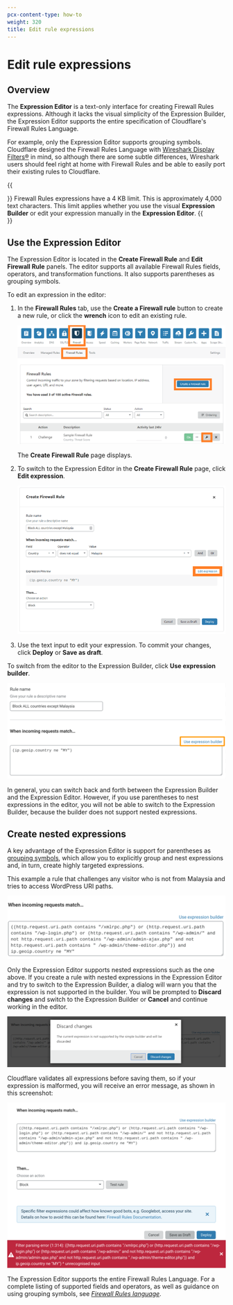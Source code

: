 ```yaml
---
pcx-content-type: how-to
weight: 320
title: Edit rule expressions
---
```


# Edit rule expressions

## Overview

The **Expression Editor** is a text-only interface for creating Firewall Rules expressions. Although it lacks the visual simplicity of the Expression Builder, the Expression Editor supports the entire specification of Cloudflare's Firewall Rules Language.

For example, only the Expression Editor supports grouping symbols. Cloudflare designed the Firewall Rules Language with [Wireshark Display Filters®](https://www.wireshark.org/docs/wsug_html_chunked/ChWorkBuildDisplayFilterSection.html) in mind, so although there are some subtle differences, Wireshark users should feel right at home with Firewall Rules and be able to easily port their existing rules to Cloudflare.

{{<Aside type="warning" header="Important">}}
Firewall Rules expressions have a 4 KB limit. This is approximately 4,000 text characters. This limit applies whether you use the visual **Expression Builder** or edit your expression manually in the **Expression Editor**.
{{</Aside>}}

## Use the Expression Editor

The Expression Editor is located in the **Create Firewall Rule** and **Edit Firewall Rule** panels. The editor supports all available Firewall Rules fields, operators, and transformation functions. It also supports parentheses as grouping symbols.

To edit an expression in the editor:

1.  In the **Firewall Rules** tab, use the **Create a Firewall rule** button to create a new rule, or click the **wrench** icon to edit an existing rule.

    ![Firewall Rules tab](../images/firewall-rules-expressions-editor-1.png)

    The **Create Firewall Rule** page displays.

2.  To switch to the Expression Editor in the **Create Firewall Rule** page, click **Edit expression**.

    ![Edit Expression link in Create Firewall Rule page](../images/firewall-rules-expressions-editor-2.png)

3.  Use the text input to edit your expression. To commit your changes, click **Deploy** or **Save as draft**.

To switch from the editor to the Expression Builder, click **Use expression builder**.

![Expression Editor](../images/firewall-rules-expressions-editor-3.png)

In general, you can switch back and forth between the Expression Builder and the Expression Editor. However, if you use parentheses to nest expressions in the editor, you will not be able to switch to the Expression Builder, because the builder does not support nested expressions.

## Create nested expressions

A key advantage of the Expression Editor is support for parentheses as [grouping symbols](/firewall/cf-firewall-language/operators/#grouping-symbols), which allow you to explicitly group and nest expressions and, in turn, create highly targeted expressions.

This example a rule that challenges any visitor who is not from Malaysia and tries to access WordPress URI paths.

![Expression editor example](../images/firewall-rules-expressions-editor-4.png)

Only the Expression Editor supports nested expressions such as the one above. If you create a rule with nested expressions in the Expression Editor and try to switch to the Expression Builder, a dialog will warn you that the expression is not supported in the builder. You will be prompted to **Discard changes** and switch to the Expression Builder or **Cancel** and continue working in the editor.

![Warning dialog](../images/firewall-rules-expressions-editor-5.png)

Cloudflare validates all expressions before saving them, so if your expression is malformed, you will receive an error message, as shown in this screenshot:

![Error message](../images/firewall-rules-expressions-editor-6.png)

The Expression Editor supports the entire Firewall Rules Language. For a complete listing of supported fields and operators, as well as guidance on using grouping symbols, see [_Firewall Rules language_](/firewall/cf-firewall-language/).
